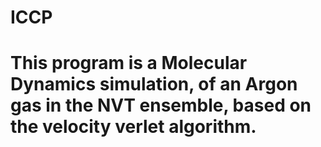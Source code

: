 # ICCP
# This program is a Molecular Dynamics simulation, of an Argon gas in the NVT ensemble, based on the velocity verlet algorithm. 
